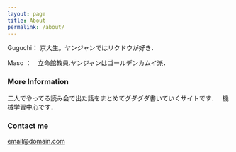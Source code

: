 ```yaml
---
layout: page
title: About
permalink: /about/
---
```




Guguchi： 京大生。ヤンジャンではリクドウが好き．


Maso ：　立命館教員.ヤンジャンはゴールデンカムイ派．

### More Information


二人でやってる読み会で出た話をまとめてグダグダ書いていくサイトです．　
機械学習中心です．



### Contact me

[email@domain.com](mailto:email@domain.com)
